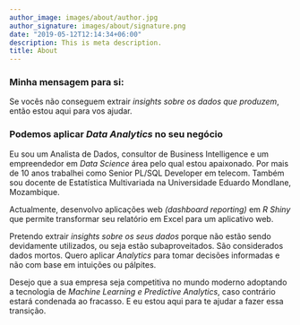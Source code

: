 ```yaml
---
author_image: images/about/author.jpg
author_signature: images/about/signature.png
date: "2019-05-12T12:14:34+06:00"
description: This is meta description.
title: About
---
```


### Minha mensagem para si:
Se vocês não conseguem extrair *insights sobre os dados que produzem*, então estou aqui para vos ajudar. 


### Podemos aplicar *Data Analytics* no seu negócio

Eu sou um Analista de Dados, consultor de Business Intelligence e um empreendedor em *Data Science* área pelo qual estou apaixonado. Por mais de 10 anos trabalhei como Senior PL/SQL Developer em telecom.
Também sou docente de Estatística Multivariada na Universidade Eduardo Mondlane, Mozambique. 

Actualmente, desenvolvo aplicações web *(dashboard reporting)* em *R Shiny* que permite transformar seu relatório em Excel para um aplicativo web.

Pretendo extrair *insights sobre os seus dados* porque não estão sendo devidamente utilizados, ou seja estão subaproveitados. São considerados dados mortos. Quero aplicar *Analytics* para tomar decisões informadas e não com base em intuições ou pálpites.

Desejo que a sua empresa seja competitiva no mundo moderno adoptando a tecnologia de *Machine Learning e Predictive Analytics*, caso contrário estará condenada ao fracasso. E eu estou aqui para te ajudar a fazer essa transição.
